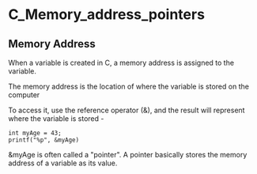 # C_Memory_address_pointers

## Memory Address
When a variable is created in C, a memory address is assigned to the variable.

The memory address is the location of where the variable is stored on the computer

To access it, use the reference operator (&), and the result will represent where the variable is stored -

```
int myAge = 43;
printf("%p", &myAge)

```
&myAge is often called a "pointer". A pointer basically stores the memory address of a variable as its value.
